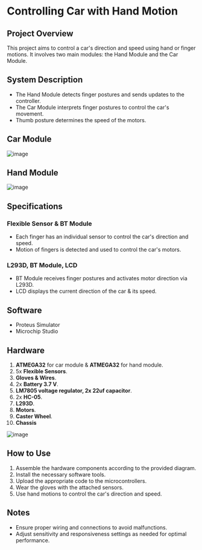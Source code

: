 # Controlling Car with Hand Motion

## Project Overview
This project aims to control a car's direction and speed using hand or finger motions. It involves two main modules: the Hand Module and the Car Module.

## System Description
- The Hand Module detects finger postures and sends updates to the controller.
- The Car Module interprets finger postures to control the car's movement.
- Thumb posture determines the speed of the motors.

## Car Module
![image](https://github.com/eslamwaled150/Controlling-Car-with-Hand-Motion/assets/92927283/b4cccb54-d615-4613-82a9-a17d90ad2d39)


## Hand Module
![image](https://github.com/eslamwaled150/Controlling-Car-with-Hand-Motion/assets/92927283/971b451c-b254-4702-b102-e904c3d2acc6)


## Specifications
### Flexible Sensor & BT Module
- Each finger has an individual sensor to control the car's direction and speed.
- Motion of fingers is detected and used to control the car's motors.

### L293D, BT Module, LCD
- BT Module receives finger postures and activates motor direction via L293D.
- LCD displays the current direction of the car & its speed.

## Software
- Proteus Simulator
- Microchip Studio

## Hardware
1. **ATMEGA32** for car module & **ATMEGA32** for hand module.
2. 5x **Flexible Sensors**.
3. **Gloves & Wires**.
4. 2x **Battery 3.7 V**.
5. **LM7805 voltage regulator, 2x 22uf capacitor**.
6. 2x **HC-05**.
7. **L293D**.
8. **Motors**.
9. **Caster Wheel**.
10. **Chassis**

![image](https://github.com/eslamwaled150/Controlling-Car-with-Hand-Motion/assets/92927283/efad24b6-7abf-4ec4-b1ce-3e5fa84eeaf3)

## How to Use
1. Assemble the hardware components according to the provided diagram.
2. Install the necessary software tools.
3. Upload the appropriate code to the microcontrollers.
4. Wear the gloves with the attached sensors.
5. Use hand motions to control the car's direction and speed.

## Notes
- Ensure proper wiring and connections to avoid malfunctions.
- Adjust sensitivity and responsiveness settings as needed for optimal performance.
